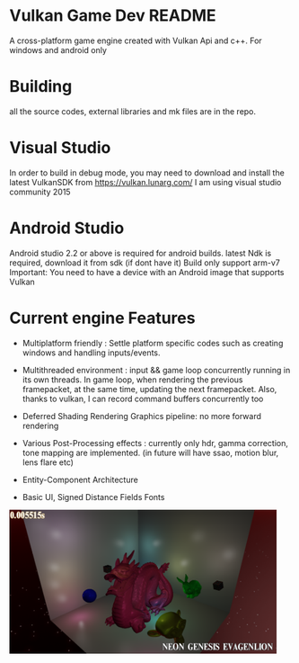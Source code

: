 # Vulkan Game Dev README

A cross-platform game engine created with Vulkan Api and c++.
For windows and android only

# Building
all the source codes, external libraries and mk files are in the repo.

# Visual Studio
In order to build in debug mode, you may need to download and install the latest VulkanSDK from https://vulkan.lunarg.com/ 
I am using visual studio community 2015

# Android Studio
Android studio 2.2 or above is required for android builds.
latest Ndk is required, download it from sdk (if dont have it)
Build only support arm-v7
Important: You need to have a device with an Android image that supports Vulkan

# Current engine Features
- Multiplatform friendly : Settle platform specific codes such as creating windows and handling inputs/events. 
  
- Multithreaded environment : input && game loop concurrently running in its own threads. In game loop, when rendering the previous framepacket, at the same time, updating the next framepacket. Also, thanks to vulkan, I can record command buffers concurrently too
  
- Deferred Shading Rendering Graphics pipeline: no more forward rendering
  
- Various Post-Processing effects : currently only hdr, gamma correction, tone mapping are implemented. (in future will have ssao, motion blur, lens flare etc)
  
- Entity-Component Architecture

- Basic UI, Signed Distance Fields Fonts

<img src="./images/vulkanee.png" alt="pic not available" height="256px">

